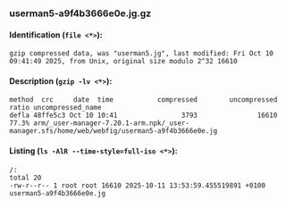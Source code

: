 ### userman5-a9f4b3666e0e.jg.gz
#### Identification (`file <*>`):
```
gzip compressed data, was "userman5.jg", last modified: Fri Oct 10 09:41:49 2025, from Unix, original size modulo 2^32 16610
```
#### Description (`gzip -lv <*>`):
```
method  crc     date  time           compressed        uncompressed  ratio uncompressed_name
defla 48ffe5c3 Oct 10 10:41                3793               16610  77.3% arm/_user-manager-7.20.1-arm.npk/_user-manager.sfs/home/web/webfig/userman5-a9f4b3666e0e.jg
```
#### Listing (`ls -AlR --time-style=full-iso <*>`):
```
/:
total 20
-rw-r--r-- 1 root root 16610 2025-10-11 13:53:59.455519891 +0100 userman5-a9f4b3666e0e.jg
```

